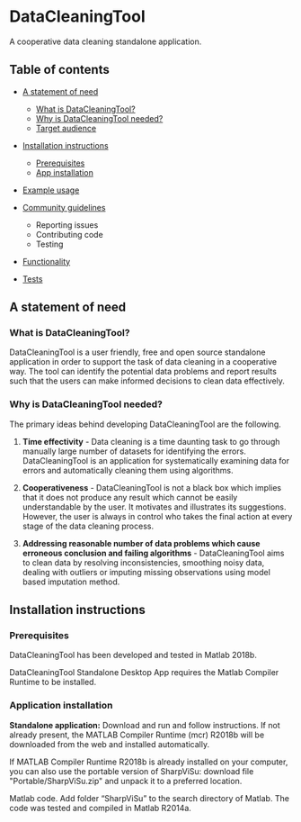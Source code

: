 # DataCleaningTool
A cooperative data cleaning standalone application.

## Table of contents ##
- [A statement of need](#A-statement-of-need)
  - [What is DataCleaningTool?](#What-is-DataCleaningTool?)
  - [Why is DataCleaningTool needed?](#Why-is-DataCleaningTool-needed?)
  - [Target audience](#Target-audience)
- [Installation instructions](#Installation-instructions)
  - [Prerequisites](#Prerequisites)
  - [App installation](#App-installation)
- [Example usage](#Example-usage)

- [Community guidelines](#Community-guidelines)
  - Reporting issues
  - Contributing code
  - Testing
- [Functionality](#Functionality)
- [Tests](#Tests)


## A statement of need ##

### What is DataCleaningTool? ###
DataCleaningTool is a user friendly, free and open source standalone application in order to support the task of data cleaning in a cooperative way. The tool can identify the potential data problems and report results such that the users can make informed decisions to clean data effectively. 

### Why is DataCleaningTool needed? ###
The primary ideas behind developing DataCleaningTool are the following.

1. **Time effectivity** - Data cleaning is a time daunting task to go through manually large number of datasets for identifying the errors. DataCleaningTool is an application for systematically examining data for errors and automatically cleaning them using algorithms.  

2. **Cooperativeness** - DataCleaningTool is not a black box which implies that it does not produce any result which cannot be easily understandable by the user. It motivates and illustrates its suggestions. However, the user is always in control who takes the final action at every stage of the data cleaning process.

3. **Addressing reasonable number of data problems which cause erroneous conclusion and failing algorithms** - DataCleaningTool aims to clean data by resolving inconsistencies, smoothing noisy data, dealing with outliers or imputing missing observations using model based imputation method.

## Installation instructions ##

### Prerequisites ###
DataCleaningTool has been developed and tested in Matlab 2018b.

DataCleaningTool Standalone Desktop App requires the Matlab Compiler Runtime to be installed.

### Application installation ###
**Standalone application:** Download and run  and follow instructions. If not already present, the MATLAB Compiler Runtime (mcr) R2018b will be downloaded from the web and installed automatically.

If MATLAB Compiler Runtime R2018b is already installed on your computer, you can also use the portable version of SharpViSu: download file "Portable/SharpViSu.zip" and unpack it to a preferred location.

Matlab code. Add folder “SharpViSu” to the search directory of Matlab. The code was tested and compiled in Matlab R2014a.
